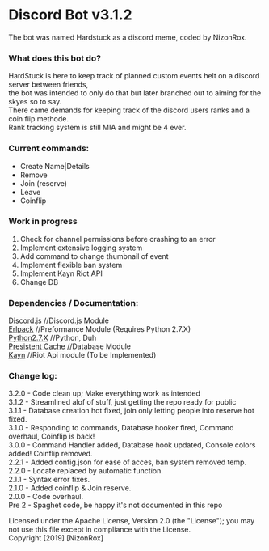 # Discord Bot v3.1.2
The bot was named Hardstuck as a discord meme, coded by NizonRox.

### What does this bot do?
HardStuck is here to keep track of planned custom events helt on a discord server between friends,<br />
the bot was intended to only do that but later branched out to aiming for the skyes so to say.<br />
There came demands for keeping track of the discord users ranks and a coin flip methode.<br />
Rank tracking system is still MIA and might be 4 ever.

### Current commands:
* Create Name|Details
* Remove
* Join (reserve)
* Leave
* Coinflip

### Work in progress
1. Check for channel permissions before crashing to an error
2. Implement extensive logging system
2. Add command to change thumbnail of event
3. Implement flexible ban system
5. Implement Kayn Riot API
6. Change DB

### Dependencies / Documentation:
[Discord.js](https://discord.js.org/#/docs/main/stable/general/welcome) //Discord.js Module<br />
[Erlpack](https://www.npmjs.com/package/erlpack) //Preformance Module (Requires Python 2.7.X)<br />
[Python2.7.X](https://www.python.org/) //Python, Duh<br />
[Presistent Cache](https://www.npmjs.com/package/persistent-cache) //Database Module<br />
[Kayn](https://www.npmjs.com/package/kayn) //Riot Api module (To be Implemented)<br />

### Change log:
3.2.0 - Code clean up; Make everything work as intended<br />
3.1.2 - Streamlined alof of stuff, just getting the repo ready for public<br />
3.1.1 - Database creation hot fixed, join only letting people into reserve hot fixed.<br />
3.1.0 - Responding to commands, Database hooker fired, Command overhaul, Coinflip is back!<br />
3.0.0 - Command Handler added, Database hook updated, Console colors added! Coinflip removed.<br />
2.2.1 - Added config.json for ease of acces, ban system removed temp.<br />
2.2.0 - Locate replaced by automatic function.<br />
2.1.1 - Syntax error fixes.<br />
2.1.0 - Added coinflip & Join reserve.<br />
2.0.0 - Code overhaul.<br />
Pre 2 - Spaghet code, be happy it's not documented in this repo<br />

Licensed under the Apache License, Version 2.0 (the "License"); you may not use this file except in compliance with the License.<br />
Copyright [2019] [NizonRox]
